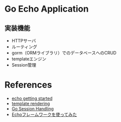 # Go Echo Application
## 実装機能
- HTTPサーバ
- ルーティング
- gorm（ORMライブラリ）でのデータベースへのCRUD
- templateエンジン
- Session管理

# References
- [echo getting started](https://github.com/labstack/echo)
- [template rendering](https://echo.labstack.com/guide/templates)
- [Go Session Handling](https://astaxie.gitbooks.io/build-web-application-with-golang/ja/06.2.html)
- [Echoフレームワークを使ってみた](http://qiita.com/y_ussie/items/00e542cb3531b48fd21a)

